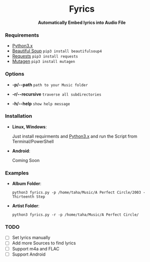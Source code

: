 <h1 align="center">Fyrics</h1>

<div align="center">
  <strong>Automatically Embed lyrics into Audio File</strong>
</div>

### Requirements
- [Python3.x](https://www.python.org/downloads/)
- [Beautiful Soup](https://www.crummy.com/software/BeautifulSoup/bs4/doc/)
  `pip3 install beautifulsoup4`
- [Requests](http://docs.python-requests.org/en/master/)
  `pip3 install requests`
- [Mutagen](https://mutagen.readthedocs.io/en/latest/)
`pip3 install mutagen`

### Options
* **-p/--path** `path to your Music folder`

* **-r/--recursive** `traverse all subdirectories`

* **-h/--help** `show help message`

### Installation
* **Linux, Windows**:

  Just install requirments and [Python3.x](https://www.python.org/downloads/) and run the Script from Terminal/PowerShell

* **Android**:

  Coming Soon

### Examples
* **Album Folder**:

  ```python3 fyrics.py -p /home/taha/Music/A Perfect Circle/2003 - Thirteenth Step```

* **Artist Folder**:

  ```python3 fyrics.py -r -p /home/taha/Music/A Perfect Circle/```
  
### TODO
- [ ] Set lyrics manually
- [ ] Add more Sources to find lyrics
- [ ] Support m4a and FLAC
- [ ] Support Android
